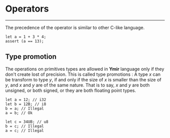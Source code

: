 # Operators
<hr>

The precedence of the operator is similar to other C-like language.

```ymir
let a = 1 + 3 * 4;
assert (a == 13);
```

## Type promotion

The operations on primitives types are allowed in **Ymir** language
only if they don't create lost of precision. This is called type
promotions : A type *x* can be transform to type *y*, if and only
if the size of *x* is smaller than the size of *y*, and *x* and
*y* are of the same nature. That is to say, *x* and *y* are both
unsigned, or both signed, or they are both floating point types.

```ymir
let a = 12; // i32
let b = 12B; // i8
b = a; // Illegal
a = b; // Ok

let c = 34UB; // u8
b = c; // Illegal
a = c; // Illegal
```

